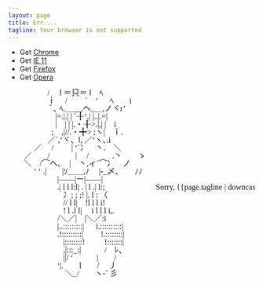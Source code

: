 ```yaml
---
layout: page
title: Err....
tagline: Your browser is not supported
---
```


* Get [Chrome](http://google.com/chrome)
* Get [IE 11](http://windows.microsoft.com/en-us/internet-explorer/ie-11-worldwide-languages)
* Get [Firefox](http://www.mozilla.org/firefox/)
* Get [Opera](http://www.opera.com/download)

<pre style="font-family: MS PGothic; font-size: medium; line-height:100%;">
　　　　　/　 ‖ ＝只＝ ‖　ﾍ
　　　　　ｉ 　/　　 ´　‘ 　 ﾍ　　i
　　　　 　ﾞ､ ﾍ.＿__,ヘ_＿,ノヾr’　
　　　　　　|=.|.| | ´╂‘.| |..|.=|
　　　　　　|　| | |,・╂>.|,| |　i
　　　 　 　;　,|//.・╋> ;ヽ|　ｉ.
　　　　　／´,‘ヾ、‖, ／‘ヽ､.i　　
　　　 ／　 /　　 | ‘´冫　丶.　＼
　　／　　/　　　 | 　/　　　.丶　　ゝ
　　＼　/⌒へ､　|　丶,ィ´⌒冫　ノ
　　　 ‘ ‘ .|　　|ｿ＿＿,ﾉ 　|-_〆、　　ﾉﾉ
　　　　　　 |――|ー|――|
　　　　　　 .| l l l:l| . | l .| l:;                          Sorry, {{page.tagline | downcase}}.
　　　　　　　冫; ; ;! |. l : 〈
　　　　　　　// l l|　!l l l i!
　　　　　　　! l .l l| 　i l l l i,.
　　　　　　 /＼／|　|＼／:i
　　　　　　 |..:::::::::| 　 i.::::::::::|
　　　　　　 .!:::::::::|　 　!.::::::::|
　　　　　　　|::::::::! 　 　!:::::::|
　　　　　　　,|:::_:|　　　/　ﾚ、
　　　　　　　||/ ‘　　　|　　/
　　　　　　 ‘|.　　l　　/　 丿
　　　　　　　 ＼_/　　ヽ-´ 彡
</pre>